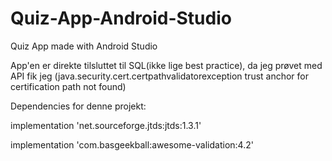 # Quiz-App-Android-Studio
Quiz App made with Android Studio

App'en er direkte tilsluttet til SQL(ikke lige best practice), da jeg prøvet med API fik jeg (java.security.cert.certpathvalidatorexception trust anchor for certification path not found)


Dependencies for denne projekt:

implementation 'net.sourceforge.jtds:jtds:1.3.1'

implementation 'com.basgeekball:awesome-validation:4.2'
